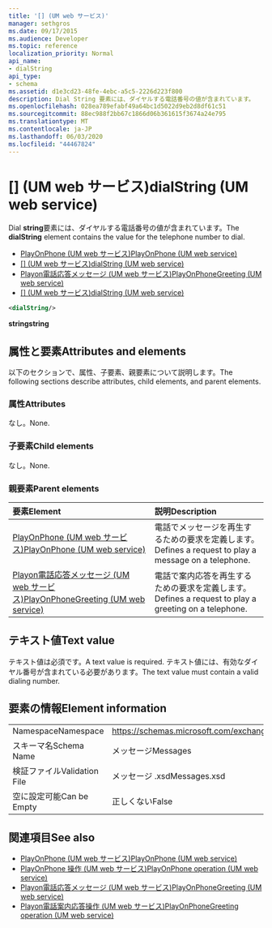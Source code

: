 ```yaml
---
title: '[] (UM web サービス)'
manager: sethgros
ms.date: 09/17/2015
ms.audience: Developer
ms.topic: reference
localization_priority: Normal
api_name:
- dialString
api_type:
- schema
ms.assetid: d1e3cd23-48fe-4ebc-a5c5-2226d223f800
description: Dial String 要素には、ダイヤルする電話番号の値が含まれています。
ms.openlocfilehash: 028ea789efabf49a64bc1d5022d9eb2d8df61c51
ms.sourcegitcommit: 88ec988f2bb67c1866d06b361615f3674a24e795
ms.translationtype: MT
ms.contentlocale: ja-JP
ms.lasthandoff: 06/03/2020
ms.locfileid: "44467824"
---
```

# <a name="dialstring-um-web-service"></a><span data-ttu-id="41106-103">[] (UM web サービス)</span><span class="sxs-lookup"><span data-stu-id="41106-103">dialString (UM web service)</span></span>

<span data-ttu-id="41106-104">Dial **string**要素には、ダイヤルする電話番号の値が含まれています。</span><span class="sxs-lookup"><span data-stu-id="41106-104">The **dialString** element contains the value for the telephone number to dial.</span></span> 
  
- [<span data-ttu-id="41106-105">PlayOnPhone (UM web サービス)</span><span class="sxs-lookup"><span data-stu-id="41106-105">PlayOnPhone (UM web service)</span></span>](playonphone-um-web-service.md) 
- <span data-ttu-id="41106-106">[[] (UM web サービス)](dialstring-um-web-service.md)</span><span class="sxs-lookup"><span data-stu-id="41106-106">[dialString (UM web service)](dialstring-um-web-service.md)</span></span> 
- [<span data-ttu-id="41106-107">Playon電話応答メッセージ (UM web サービス)</span><span class="sxs-lookup"><span data-stu-id="41106-107">PlayOnPhoneGreeting (UM web service)</span></span>](playonphonegreeting-um-web-service.md) 
- <span data-ttu-id="41106-108">[[] (UM web サービス)](dialstring-um-web-service.md)</span><span class="sxs-lookup"><span data-stu-id="41106-108">[dialString (UM web service)](dialstring-um-web-service.md)</span></span>
  
```xml
<dialString/>
```

 <span data-ttu-id="41106-109">**string**</span><span class="sxs-lookup"><span data-stu-id="41106-109">**string**</span></span>
## <a name="attributes-and-elements"></a><span data-ttu-id="41106-110">属性と要素</span><span class="sxs-lookup"><span data-stu-id="41106-110">Attributes and elements</span></span>

<span data-ttu-id="41106-111">以下のセクションで、属性、子要素、親要素について説明します。</span><span class="sxs-lookup"><span data-stu-id="41106-111">The following sections describe attributes, child elements, and parent elements.</span></span>
  
### <a name="attributes"></a><span data-ttu-id="41106-112">属性</span><span class="sxs-lookup"><span data-stu-id="41106-112">Attributes</span></span>

<span data-ttu-id="41106-113">なし。</span><span class="sxs-lookup"><span data-stu-id="41106-113">None.</span></span>
  
### <a name="child-elements"></a><span data-ttu-id="41106-114">子要素</span><span class="sxs-lookup"><span data-stu-id="41106-114">Child elements</span></span>

<span data-ttu-id="41106-115">なし。</span><span class="sxs-lookup"><span data-stu-id="41106-115">None.</span></span>
  
### <a name="parent-elements"></a><span data-ttu-id="41106-116">親要素</span><span class="sxs-lookup"><span data-stu-id="41106-116">Parent elements</span></span>

|<span data-ttu-id="41106-117">**要素**</span><span class="sxs-lookup"><span data-stu-id="41106-117">**Element**</span></span>|<span data-ttu-id="41106-118">**説明**</span><span class="sxs-lookup"><span data-stu-id="41106-118">**Description**</span></span>|
|:-----|:-----|
|[<span data-ttu-id="41106-119">PlayOnPhone (UM web サービス)</span><span class="sxs-lookup"><span data-stu-id="41106-119">PlayOnPhone (UM web service)</span></span>](playonphone-um-web-service.md) <br/> |<span data-ttu-id="41106-120">電話でメッセージを再生するための要求を定義します。</span><span class="sxs-lookup"><span data-stu-id="41106-120">Defines a request to play a message on a telephone.</span></span>  <br/> |
|[<span data-ttu-id="41106-121">Playon電話応答メッセージ (UM web サービス)</span><span class="sxs-lookup"><span data-stu-id="41106-121">PlayOnPhoneGreeting (UM web service)</span></span>](playonphonegreeting-um-web-service.md) <br/> |<span data-ttu-id="41106-122">電話で案内応答を再生するための要求を定義します。</span><span class="sxs-lookup"><span data-stu-id="41106-122">Defines a request to play a greeting on a telephone.</span></span>  <br/> |
   
## <a name="text-value"></a><span data-ttu-id="41106-123">テキスト値</span><span class="sxs-lookup"><span data-stu-id="41106-123">Text value</span></span>

<span data-ttu-id="41106-124">テキスト値は必須です。</span><span class="sxs-lookup"><span data-stu-id="41106-124">A text value is required.</span></span> <span data-ttu-id="41106-125">テキスト値には、有効なダイヤル番号が含まれている必要があります。</span><span class="sxs-lookup"><span data-stu-id="41106-125">The text value must contain a valid dialing number.</span></span>
  
## <a name="element-information"></a><span data-ttu-id="41106-126">要素の情報</span><span class="sxs-lookup"><span data-stu-id="41106-126">Element information</span></span>

|||
|:-----|:-----|
|<span data-ttu-id="41106-127">Namespace</span><span class="sxs-lookup"><span data-stu-id="41106-127">Namespace</span></span>  <br/> |https://schemas.microsoft.com/exchange/services/2006/messages  <br/> |
|<span data-ttu-id="41106-128">スキーマ名</span><span class="sxs-lookup"><span data-stu-id="41106-128">Schema Name</span></span>  <br/> |<span data-ttu-id="41106-129">メッセージ</span><span class="sxs-lookup"><span data-stu-id="41106-129">Messages</span></span>  <br/> |
|<span data-ttu-id="41106-130">検証ファイル</span><span class="sxs-lookup"><span data-stu-id="41106-130">Validation File</span></span>  <br/> |<span data-ttu-id="41106-131">メッセージ .xsd</span><span class="sxs-lookup"><span data-stu-id="41106-131">Messages.xsd</span></span>  <br/> |
|<span data-ttu-id="41106-132">空に設定可能</span><span class="sxs-lookup"><span data-stu-id="41106-132">Can be Empty</span></span>  <br/> |<span data-ttu-id="41106-133">正しくない</span><span class="sxs-lookup"><span data-stu-id="41106-133">False</span></span>  <br/> |
   
## <a name="see-also"></a><span data-ttu-id="41106-134">関連項目</span><span class="sxs-lookup"><span data-stu-id="41106-134">See also</span></span>

- [<span data-ttu-id="41106-135">PlayOnPhone (UM web サービス)</span><span class="sxs-lookup"><span data-stu-id="41106-135">PlayOnPhone (UM web service)</span></span>](playonphone-um-web-service.md)  
- [<span data-ttu-id="41106-136">PlayOnPhone 操作 (UM web サービス)</span><span class="sxs-lookup"><span data-stu-id="41106-136">PlayOnPhone operation (UM web service)</span></span>](playonphone-operation-um-web-service.md)  
- [<span data-ttu-id="41106-137">Playon電話応答メッセージ (UM web サービス)</span><span class="sxs-lookup"><span data-stu-id="41106-137">PlayOnPhoneGreeting (UM web service)</span></span>](playonphonegreeting-um-web-service.md)  
- [<span data-ttu-id="41106-138">Playon電話案内応答操作 (UM web サービス)</span><span class="sxs-lookup"><span data-stu-id="41106-138">PlayOnPhoneGreeting operation (UM web service)</span></span>](playonphonegreeting-operation-um-web-service.md)

